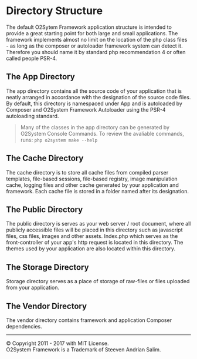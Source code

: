 # Directory Structure

The default O2Sytem Framework application structure is intended to provide a great starting point for both large and small applications. The framework implements almost no limit on the location of the php class files - as long as the composer or autoloader framework system can detect it. Therefore you should name it by standard php recommendation 4 or often called people PSR-4.

## The App Directory

The app directory contains all the source code of your application that is neatly arranged in accordance with the designation of the source code files. By default, this directory is namespaced under App and is autoloaded by Composer and O2System Framework Autoloader using the PSR-4 autoloading standard.

> Many of the classes in the app directory can be generated by O2System Console Commands. To review the avaliable commands, runs: `php o2system make --help`

## The Cache Directory

The cache directory is to store all cache files from compiled parser templates, file-based sessions, file-based registry, image manipulation cache, logging files and other cache generated by your application and framework. Each cache file is stored in a folder named after its designation.

## The Public Directory

The public directory is serves as your web server / root document, where all publicly accessible files will be placed in this directory such as javascript files, css files, images and other assets. Index.php which serves as the front-controller of your app's http request is located in this directory. The themes used by your application are also located within this directory.

## The Storage Directory

Storage directory serves as a place of storage of raw-files or files uploaded from your application.

## The Vendor Directory

The vendor directory contains framework and application Composer dependencies.

---

© Copyright 2011 - 2017 with MIT License.  
O2System Framework is a Trademark of Steeven Andrian Salim.

